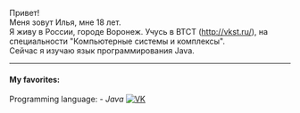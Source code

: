 Привет!    
Меня зовут Илья, мне 18 лет.    
Я живу в России, городе Воронеж. Учусь в ВТСТ (http://vkst.ru/), на специальности "Компьютерные системы и комплексы".    
Сейчас я изучаю язык программирования Java. 
_____
#### My favorites:    
Programming language: - _Java_
[![VK](https://img.shields.io/badge/-vk-489EEB?logo=vk&style=flat-square&logocolor=white)](https://saime0)

